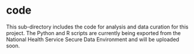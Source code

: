 # code

This sub-directory includes the code for analysis and data curation for this project. The Python and R scripts are currently being exported from the National Health Service Secure Data Environment and will be uploaded soon.
